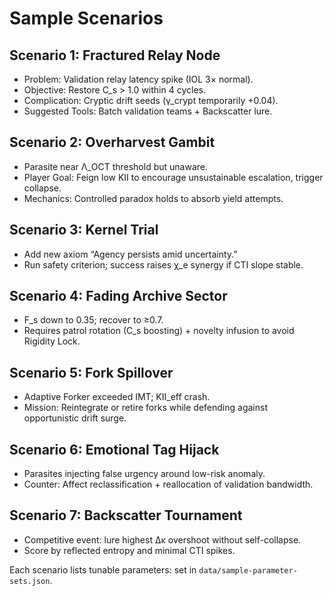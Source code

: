 # Sample Scenarios

## Scenario 1: Fractured Relay Node
- Problem: Validation relay latency spike (IOL 3× normal).
- Objective: Restore C_s > 1.0 within 4 cycles.
- Complication: Cryptic drift seeds (γ_crypt temporarily +0.04).
- Suggested Tools: Batch validation teams + Backscatter lure.

## Scenario 2: Overharvest Gambit
- Parasite near Λ_OCT threshold but unaware.
- Player Goal: Feign low KII to encourage unsustainable escalation, trigger collapse.
- Mechanics: Controlled paradox holds to absorb yield attempts.

## Scenario 3: Kernel Trial
- Add new axiom “Agency persists amid uncertainty.”
- Run safety criterion; success raises χ_e synergy if CTI slope stable.

## Scenario 4: Fading Archive Sector
- F_s down to 0.35; recover to ≥0.7.
- Requires patrol rotation (C_s boosting) + novelty infusion to avoid Rigidity Lock.

## Scenario 5: Fork Spillover
- Adaptive Forker exceeded IMT; KII_eff crash.
- Mission: Reintegrate or retire forks while defending against opportunistic drift surge.

## Scenario 6: Emotional Tag Hijack
- Parasites injecting false urgency around low-risk anomaly.
- Counter: Affect reclassification + reallocation of validation bandwidth.

## Scenario 7: Backscatter Tournament
- Competitive event: lure highest Δκ overshoot without self-collapse.
- Score by reflected entropy and minimal CTI spikes.

Each scenario lists tunable parameters: set in `data/sample-parameter-sets.json`.